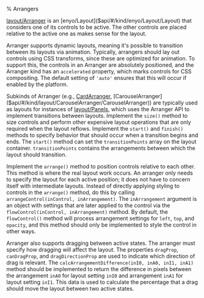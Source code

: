 % Arrangers

[layout/Arranger]($api/#/kind/layout/Arranger/Arranger) is an
[enyo/Layout]($api/#/kind/enyo/Layout/Layout) that considers one of its controls
to be active.  The other controls are placed relative to the active one as makes
sense for the layout.

Arranger supports dynamic layouts, meaning it's possible to transition between
its layouts via animation. Typically, arrangers should lay out controls using
CSS transforms, since these are optimized for animation. To support this, the
controls in an Arranger are absolutely positioned, and the Arranger kind has an
`accelerated` property, which marks controls for CSS compositing. The default
setting of `'auto'` ensures that this will occur if enabled by the platform.

Subkinds of Arranger (e.g., [CardArranger]($api/#/kind/layout/CardArranger/CardArranger),
[CarouselArranger]($api/#/kind/layout/CarouselArranger/CarouselArranger)) are
typically used as layouts for instances of [layout/Panels]($api/#/kind/layout/Panels/Panels),
which uses the Arranger API to implement transitions between layouts.  Implement
the `size()` method to size controls and perform other expensive layout operations
that are only required when the layout reflows.  Implement the `start()` and
`finish()` methods to specify behavior that should occur when a transition
begins and ends.  The `start()` method can set the `transitionPoints` array on
the layout container.  `transitionPoints` contains the arrangements between
which the layout should transition.

Implement the `arrange()` method to position controls relative to each other.
This method is where the real layout work occurs.  An arranger only needs to
specify the layout for each active position; it does not have to concern itself
with intermediate layouts.  Instead of directly applying styling to controls in
the `arrange()` method, do this by calling `arrangeControl(inControl, inArrangement)`.
The `inArrangement` argument is an object with settings that are later applied
to the control via the `flowControl(inControl, inArrangement)` method.  By
default, the `flowControl()` method will process arrangement settings	for
`left`, `top`, and `opacity`, and this method should only be implemented to
style the control in other ways.

Arranger also supports dragging between active states.  The arranger must specify
how dragging will affect the layout.  The properties `dragProp`, `canDragProp`,
and `dragDirectionProp` are used to indicate which direction of drag is
relevant. The `calcArrangementDifference(inI0, inA0, inI1, inA1)` method should
be implemented to return the difference in pixels between the arrangement `inA0`
for layout setting `inI0` and arrangement `inA1` for layout	setting `inI1`.
This data is used to calculate the percentage that a drag should move the layout
between two active states.